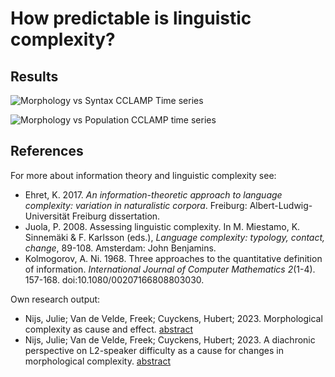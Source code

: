 # How predictable is linguistic complexity?

## Results
![Morphology vs Syntax CCLAMP Time series](https://github.com/julienijs/Predictability_of_Complexity/assets/107923146/cf981857-c67d-404c-942d-f9116301b123)


![Morphology vs Population CCLAMP time series](https://github.com/julienijs/Predictability_of_Complexity/assets/107923146/3c5c7ef6-1d1f-4ab9-b65d-bcbd17c68f2b)

## References
For more about information theory and linguistic complexity see:
- Ehret, K. 2017. *An information-theoretic approach to language complexity: variation in naturalistic corpora*. Freiburg: Albert-Ludwig-Universität Freiburg dissertation.
- Juola, P. 2008. Assessing linguistic complexity. In M. Miestamo, K. Sinnemäki & F. Karlsson (eds.), *Language complexity: typology, contact, change*, 89-108. Amsterdam: John Benjamins.
- Kolmogorov, A. Ni. 1968. Three approaches to the quantitative definition of information. *International Journal of Computer Mathematics 2*(1-4). 157-168. doi:10.1080/00207166808803030.

Own research output:
- Nijs, Julie; Van de Velde, Freek; Cuyckens, Hubert; 2023. Morphological complexity as cause and effect. [abstract](https://kuleuven.limo.libis.be/discovery/search?query=any,contains,LIRIAS4097986&tab=LIRIAS&search_scope=lirias_profile&vid=32KUL_KUL:Lirias&offset=0)
- Nijs, Julie; Van de Velde, Freek; Cuyckens, Hubert; 2023. A diachronic perspective on L2-speaker difficulty as a cause for changes in morphological complexity. [abstract](https://kuleuven.limo.libis.be/discovery/search?query=any,contains,LIRIAS4097989&tab=LIRIAS&search_scope=lirias_profile&vid=32KUL_KUL:Lirias&offset=0)
